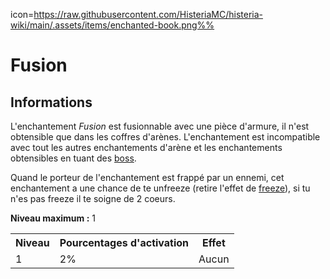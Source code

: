 icon=https://raw.githubusercontent.com/HisteriaMC/histeria-wiki/main/.assets/items/enchanted-book.png%%
# Fusion

## Informations
L'enchantement *Fusion* est fusionnable avec une pièce d'armure, il n'est obtensible que dans les coffres d'arènes. L'enchantement est incompatible avec tout les autres enchantements d'arène et les enchantements obtensibles en tuant des [boss](https://histeria.fr/wiki/boss).

Quand le porteur de l'enchantement est frappé par un ennemi, cet enchantement a une chance de te unfreeze (retire l'effet de [freeze](https://histeria.fr/wiki/enchants/freeze)), si tu n'es pas freeze il te soigne de 2 coeurs.

**Niveau maximum :** 1

<table>
  <tr>
    <th>Niveau</th>
    <th>Pourcentages d'activation</th>
    <th>Effet</th>
  </tr>
  <tr>
    <td>1</td>
    <td>2%</td>
    <td>Aucun</td>
  </tr>
</table>
